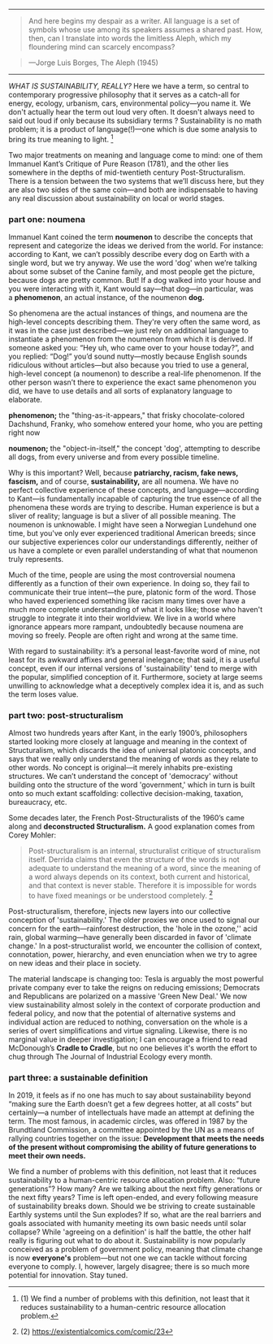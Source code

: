 
---

> And here begins my despair as a writer. All language is a set of symbols whose use among its speakers assumes a shared past. How, then, can I translate into words the limitless Aleph, which my floundering mind can scarcely encompass?

> —Jorge Luis Borges, The Aleph (1945)

---

*WHAT IS SUSTAINABILITY, REALLY?* Here we have a term, so central to contemporary progressive philosophy that it serves as a catch-all for energy, ecology, urbanism, cars, environmental policy—you name it. We don't actually hear the term out loud very often. It doesn't always need to said out loud if only because its subsidiary terms ? Sustainability is no math problem; it is a product of language(!)—one which is due some analysis to bring its true meaning to light. [^1]

Two major treatments on meaning and language come to mind: one of them Immanuel Kant’s Critique of Pure Reason (1781), and the other lies somewhere in the depths of mid-twentieth century Post-Structuralism. There is a tension between the two systems that we’ll discuss here, but they are also two sides of the same coin—and both are indispensable to having any real discussion about sustainability on local or world stages.

### part one: noumena
Immanuel Kant coined the term __noumenon__ to describe the concepts that represent and categorize the ideas we derived from the world. For instance: according to Kant, we can’t possibly describe every dog on Earth with a single word, but we try anyway. We use the word 'dog' when we’re talking about some subset of the Canine family, and most people get the picture, because dogs are pretty common. But! If a dog walked into your house and you were interacting with it, Kant would say—that dog—in particular, was a __phenomenon__, an actual instance, of the noumenon __dog.__

So phenomena are the actual instances of things, and noumena are the high-level concepts describing them. They're very often the same word, as it was in the case just described—we just rely on additional language to instantiate a phenomenon from the noumenon from which it is derived. If someone asked you: “Hey uh, who came over to your house today?”, and you replied: “Dog!” you’d sound nutty—mostly because English sounds ridiculous without articles—but also because you tried to use a general, high-level concept (a noumenon) to describe a real-life phenomenon. If the other person wasn’t there to experience the exact same phenomenon you did, we have to use details and all sorts of explanatory language to elaborate.

**phenomenon;** the "thing-as-it-appears," that frisky chocolate-colored Dachshund, Franky, who somehow entered your home, who you are petting right now

**noumenon;** the "object-in-itself," the concept 'dog', attempting to describe all dogs, from every universe and from every possible timeline.

Why is this important? Well, because __patriarchy, racism, fake news, fascism,__ and of course, __sustainability,__ are all noumena. We have no perfect collective experience of these concepts, and language—according to Kant—is fundamentally incapable of capturing the true essence of all the phenomena these words are trying to describe. Human experience is but a sliver of reality; language is but a sliver of all possible meaning. The noumenon is unknowable. I might have seen a Norwegian Lundehund one time, but you've only ever experienced traditional American breeds; since our subjective experiences color our understandings differently, neither of us have a complete or even parallel understanding of what that noumenon truly represents.

Much of the time, people are using the most controversial noumena differently as a function of their own experience. In doing so, they fail to communicate their true intent—the pure, platonic form of the word. Those who haved experienced something like racism many times over have a much more complete understanding of what it looks like; those who haven't struggle to integrate it into their worldview. We live in a world where ignorance appears more rampant, undoubtedly because noumena are moving so freely. People are often right and wrong at the same time.

With regard to sustainability: it’s a personal least-favorite word of mine, not least for its awkward affixes and general inelegance; that said, it is a useful concept, even if our internal versions of 'sustainability' tend to merge with the popular, simplified conception of it. Furthermore, society at large seems unwilling to acknowledge what a deceptively complex idea it is, and as such the term loses value.

### part two: post-structuralism
Almost two hundreds years after Kant, in the early 1900’s, philosophers started looking more closely at language and meaning in the context of Structuralism, which discards the idea of universal platonic concepts, and says that we really only understand the meaning of words as they relate to other words. No concept is original—it merely inhabits pre-existing structures. We can’t understand the concept of 'democracy' without building onto the structure of the word 'government,' which in turn is built onto so much extant scaffolding: collective decision-making, taxation, bureaucracy, etc.

Some decades later, the French Post-Structuralists of the 1960’s came along and __deconstructed Structuralism.__ A good explanation comes from Corey Mohler:

> Post-structuralism is an internal, structuralist critique of structuralism itself. Derrida claims that even the structure of the words is not adequate to understand the meaning of a word, since the meaning of a word always depends on its context, both current and historical, and that context is never stable. Therefore it is impossible for words to have fixed meanings or be understood completely. [^2]

Post-structuralism, therefore, injects new layers into our collective conception of 'sustainability.' The older proxies we once used to signal our concern for the earth—rainforest destruction, the 'hole in the ozone,'' acid rain, global warming—have generally been discarded in favor of 'climate change.' In a post-structuralist world, we encounter the collision of context, connotation, power, hierarchy, and even enunciation when we try to agree on new ideas and their place in society.

The material landscape is changing too: Tesla is arguably the most powerful private company ever to take the reigns on reducing emissions; Democrats and Republicans are polarized on a massive 'Green New Deal.' We now view sustainability almost solely in the context of corporate production and federal policy, and now that the potential of alternative systems and individual action are reduced to nothing, conversation on the whole is a series of overt simplifications and virtue signaling. Likewise, there is no marginal value in deeper investigation; I can encourage a friend to read McDonough’s __Cradle to Cradle__, but no one believes it's worth the effort to chug through The Journal of Industrial Ecology every month.

### part three: a sustainable definition
In 2019, it feels as if no one has much to say about sustainability beyond “making sure the Earth doesn’t get a few degrees hotter, at all costs” but certainly—a number of intellectuals have made an attempt at defining the term. The most famous, in academic circles, was offered in 1987 by the Brundtland Commission, a committee appointed by the UN as a means of rallying countries together on the issue:
__Development that meets the needs of the present without compromising the ability of future generations to meet their own needs.__

We find a number of problems with this definition, not least that it reduces sustainability to a human-centric resource allocation problem. Also: “future generations”? How many? Are we talking about the next fifty generations or the next fifty years? Time is left open-ended, and every following measure of sustainability breaks down. Should we be striving to create sustainable Earthly systems until the Sun explodes? If so, what are the real barriers and goals associated with humanity meeting its own basic needs until solar collapse?
While 'agreeing on a definition' is half the battle, the other half really is figuring out what to do about it. Sustainability is now popularly conceived as a problem of government policy, meaning that climate change is now __everyone's__ problem—but not one we can tackle without forcing everyone to comply. I, however, largely disagree; there is so much more potential for innovation. Stay tuned.


[^1]: (1) We find a number of problems with this definition, not least that it reduces sustainability to a human-centric resource allocation problem.

[^2]: (2) https://existentialcomics.com/comic/23
